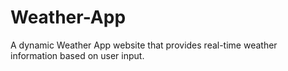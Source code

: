# Weather-App
A dynamic Weather App website that provides real-time weather information based on user input. 
